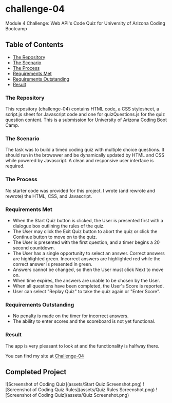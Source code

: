# challenge-04
Module 4 Challenge: Web API's Code Quiz for University of Arizona Coding Bootcamp

## **Table of Contents**
* [The Repository](#the-repository)
* [The Scenario](#the-scenario)
* [The Process](#the-process)
* [Requirements Met](#requirements-met)
* [Requirements Outstanding](#requirements-outstanding)
* [Result](#result)

### **The Repository**
This repository (challenge-04) contains HTML code, a CSS stylesheet, a script.js sheet for Javascript code and one for quizQuestions.js for the quiz question content. This is a submission for University of Arizona Coding Boot Camp.

### **The Scenario**
The task was to build a timed coding quiz with multiple choice questions. It should run in the browswer and be dynamically updated by HTML and CSS while powered by Javascript. A clean and responsive user interface is required.

### **The Process**
No starter code was provided for this project. I wrote (and rewrote and rewrote) the HTML, CSS, and Javascript.

### **Requirements Met**
* When the Start Quiz button is clicked, the User is presented first with a dialogue box outlining the rules of the quiz.
* The User may click the Exit Quiz button to abort the quiz or click the Continue button to move on to the quiz.
* The User is presented with the first question, and a timer begins a 20 second countdown.
* The User has a single opportunity to select an answer. Correct answers are highlighted green. Incorrect answers are highlighted red while the correct answer is presented in green.
* Answers cannot be changed, so then the User must click Next to move on.
* When time expires, the answers are unable to be chosen by the User.
* When all questions have been completed, the User's Score is reported.
* User can select "Replay Quiz" to take the quiz again or "Enter Score".

### **Requirements Outstanding**
* No penalty is made on the timer for incorrect answers.
* The ability to enter scores and the scoreboard is not yet functional.

### **Result**
The app is very pleasant to look at and the functionality is halfway there.


You can find my site at [Challenge-04](https://jlmayo.github.io/challenge-04/)

## **Completed Project**
![Screenshot of Coding Quiz](assets/Start Quiz Screenshot.png)
![Screenshot of Coding Quiz Rules](assets/Quiz Rules Screenshot.png)
![Screenshot of Coding Quiz](assets/Quiz Screenshot.png)

